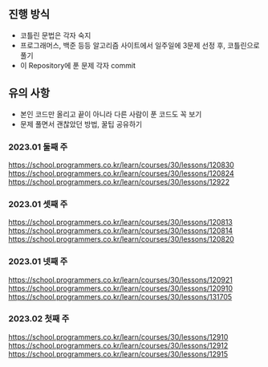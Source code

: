 ## 진행 방식
- 코틀린 문법은 각자 숙지
- 프로그래머스, 백준 등등 알고리즘 사이트에서 일주일에 3문제 선정 후, 코틀린으로 풀기
- 이 Repository에 푼 문제 각자 commit

## 유의 사항
- 본인 코드만 올리고 끝이 아니라 다른 사람이 푼 코드도 꼭 보기
- 문제 풀면서 괜찮았던 방법, 꿀팁 공유하기

### 2023.01 둘째 주
https://school.programmers.co.kr/learn/courses/30/lessons/120830
https://school.programmers.co.kr/learn/courses/30/lessons/120824
https://school.programmers.co.kr/learn/courses/30/lessons/12922

### 2023.01 셋째 주
https://school.programmers.co.kr/learn/courses/30/lessons/120813
https://school.programmers.co.kr/learn/courses/30/lessons/120814
https://school.programmers.co.kr/learn/courses/30/lessons/120820

### 2023.01 넷째 주
https://school.programmers.co.kr/learn/courses/30/lessons/120921
https://school.programmers.co.kr/learn/courses/30/lessons/120910
https://school.programmers.co.kr/learn/courses/30/lessons/131705

### 2023.02 첫째 주
https://school.programmers.co.kr/learn/courses/30/lessons/12910
https://school.programmers.co.kr/learn/courses/30/lessons/12912
https://school.programmers.co.kr/learn/courses/30/lessons/12915

